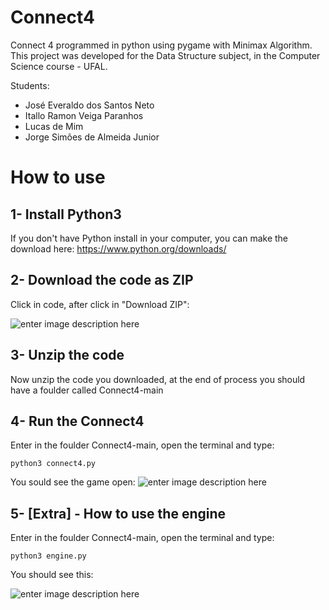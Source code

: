 # Connect4

Connect 4 programmed in python using pygame with Minimax Algorithm.
This project was developed for the Data Structure subject, in the Computer Science course - UFAL.

Students:
* José Everaldo dos Santos Neto
* Itallo Ramon Veiga Paranhos
* Lucas de Mim
* Jorge Simões de Almeida Junior 

# How to use
## 1- Install Python3
If you don't have Python  install in your computer, you can make the download here: https://www.python.org/downloads/

## 2- Download the code as ZIP
Click in code, after click in "Download ZIP":

![enter image description here](https://i.imgur.com/zaHewh2.png)

## 3- Unzip the code
Now unzip the code you downloaded, at the end of process you should have a foulder called Connect4-main

## 4- Run the Connect4
Enter in the foulder Connect4-main, open the terminal and type:

    python3 connect4.py

You sould see the game open:
![enter image description here](https://i.imgur.com/DUylqMy.png)

## 5- [Extra] - How to use the engine
Enter in the foulder Connect4-main, open the terminal and type:

    python3 engine.py

You should see this:

![enter image description here](https://i.imgur.com/zmsPWUF.png)
